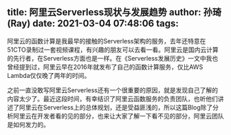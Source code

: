 title: 阿里云Serverless现状与发展趋势
author: 孙琦(Ray)
date: 2021-03-04 07:48:06
tags:
---
阿里云的函数计算是我最早的接触的Serverless架构的服务，去年还特意在51CTO录制过一套视频课程，有兴趣的朋友可以去看一看。阿里云是国内云计算的先行者，在Serverless方面也是一样。在《Serverless发展历史》一文中我也曾经提到过，阿里云早在2016年就发布了自己的函数计算服务，仅比AWS Lambda仅仅晚了两年的时间。

之前一直没敢写阿里云Serverless还有一个很重要的原因，就是发现自己了解的内容太少了。最近这段时间，有幸结识了阿里云函数服务的负责团队，也听他们讲述了阿里云在Serverless上的总体规划，还是受益匪浅的，所以这篇Blog除了分析阿里云在开发者看的见的部分，也来让大家了解一下看不见的部分，阿里云团队是如何发力的。

